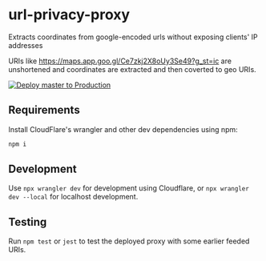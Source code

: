 # url-privacy-proxy
Extracts coordinates from google-encoded urls without exposing clients' IP addresses

URIs like https://maps.app.goo.gl/Ce7zkj2X8oUy3Se49?g_st=ic are unshortened and coordinates are extracted and then coverted to geo URIs.


[![Deploy master to Production](https://deploy.workers.cloudflare.com/button)](https://deploy.workers.cloudflare.com/?url=https://github.com/organicmaps/url-privacy-proxy)

## Requirements

Install CloudFlare's wrangler and other dev dependencies using npm:

```bash
npm i
```

## Development

Use `npx wrangler dev` for development using Cloudflare, or `npx wrangler dev --local` for localhost development.

## Testing

Run `npm test` or `jest` to test the deployed proxy with some earlier feeded URIs.